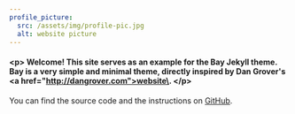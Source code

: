 ```yaml
---
profile_picture:
  src: /assets/img/profile-pic.jpg
  alt: website picture
---
```

#### \<p>&#xA;  Welcome! This site serves as an example for the Bay Jekyll theme. Bay is a very simple and minimal theme, directly inspired by Dan Grover's \<a href="http://dangrover.com">website\</a>.&#xA;\</p>

<p>
  You can find the source code and the instructions on <a href="https://github.com/eliottvincent/bay">GitHub</a>.
</p>
